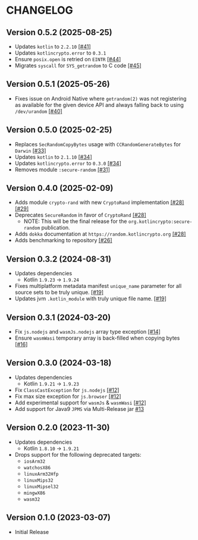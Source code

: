# CHANGELOG

## Version 0.5.2 (2025-08-25)
 - Updates `kotlin` to `2.2.10` [[#41]][41]
 - Updates `kotlincrypto.error` to `0.3.1`
 - Ensure `posix.open` is retried on `EINTR` [[#44]][44]
 - Migrates `syscall` for `SYS_getrandom` to C code [[#45]][45]

## Version 0.5.1 (2025-05-26)
 - Fixes issue on Android Native where `getrandom(2)` was not registering as available for 
   the given device API and always falling back to using `/dev/urandom` [[#40]][40]

## Version 0.5.0 (2025-02-25)
 - Replaces `SecRandomCopyBytes` usage with `CCRandomGenerateBytes` for `Darwin` [[#33]][33]
 - Updates `kotlin` to `2.1.10` [[#34]][34]
 - Updates `kotlincrypto.error` to `0.3.0` [[#34]][34]
 - Removes module `:secure-random` [[#31]][31]

## Version 0.4.0 (2025-02-09)
 - Adds module `crypto-rand` with new `CryptoRand` implementation [[#28]][28] [[#29]][29]
 - Deprecates `SecureRandom` in favor of `CryptoRand` [[#28]][28]
     - NOTE: This will be the final release for the `org.kotlincrypto:secure-random` publication.
 - Adds `dokka` documentation at `https://random.kotlincrypto.org` [[#28]][28]
 - Adds benchmarking to repository [[#26]][26]

## Version 0.3.2 (2024-08-31)
 - Updates dependencies
     - Kotlin `1.9.23` -> `1.9.24`
 - Fixes multiplatform metadata manifest `unique_name` parameter for 
   all source sets to be truly unique. [[#19]][19]
 - Updates jvm `.kotlin_module` with truly unique file name. [[#19]][19]

## Version 0.3.1 (2024-03-20)
 - Fix `js.nodejs` and `wasmJs.nodejs` array type exception [[#14]][14]
 - Ensure `wasmWasi` temporary array is back-filled when copying bytes [[#16]][16]

## Version 0.3.0 (2024-03-18)
 - Updates dependencies
     - Kotlin `1.9.21` -> `1.9.23`
 - Fix `ClassCastException` for `js.nodejs` [[#12]][12]
 - Fix max size exception for `js.browser` [[#12]][12]
 - Add experimental support for `wasmJs` & `wasmWasi` [[#12]][12]
 - Add support for Java9 `JPMS` via Multi-Release jar [#13][13]

## Version 0.2.0 (2023-11-30)
 - Updates dependencies
     - Kotlin `1.8.10` -> `1.9.21`
 - Drops support for the following deprecated targets:
     - `iosArm32`
     - `watchosX86`
     - `linuxArm32Hfp`
     - `linuxMips32`
     - `linuxMipsel32`
     - `mingwX86`
     - `wasm32`

## Version 0.1.0 (2023-03-07)
 - Initial Release

[12]: https://github.com/KotlinCrypto/random/pull/12
[13]: https://github.com/KotlinCrypto/random/pull/13
[14]: https://github.com/KotlinCrypto/random/pull/14
[16]: https://github.com/KotlinCrypto/random/pull/16
[19]: https://github.com/KotlinCrypto/random/pull/19
[26]: https://github.com/KotlinCrypto/random/pull/26
[28]: https://github.com/KotlinCrypto/random/pull/28
[29]: https://github.com/KotlinCrypto/random/pull/29
[31]: https://github.com/KotlinCrypto/random/pull/31
[33]: https://github.com/KotlinCrypto/random/pull/33
[34]: https://github.com/KotlinCrypto/random/pull/34
[40]: https://github.com/KotlinCrypto/random/pull/40
[41]: https://github.com/KotlinCrypto/random/pull/41
[44]: https://github.com/KotlinCrypto/random/pull/44
[45]: https://github.com/KotlinCrypto/random/pull/45
